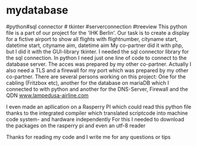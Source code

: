 # mydatabase
#python#sql connector # tkinter #serverconnection #treeview
This python file is a part of our project for the 'IHK Berlin'. Our task is to create a display for a fictive airport to show all flights with flightnumber, cityname start, datetime start, cityname aim, datetime aim
My co-partner did it with php, but I did it with the GUI-library tkinter. I needed the sql connector library for the sql connection. In python I need just one line of code to connect to the database server. The acces 
was prepared by my other co-partner. Actually I also need a TLS and a firewall for my port which was prepared by my other co-partner. There are several persons working on this project:
One for the cabling (Fritzbox etc), another for the database on mariaDB which I connected to with python and another for the DNS-Server, Firewall and the QDN www.lampedusa-airline.com

I even made an apllication on a Rasperry PI which could read this python file thanks to the integrated compiler which translated scriptcode into machine code system- and hardware independently
For this I needed to download the packages on the rasperry pi and even an utf-8 reader

Thanks for reading my code and I write me for any questions or tips
